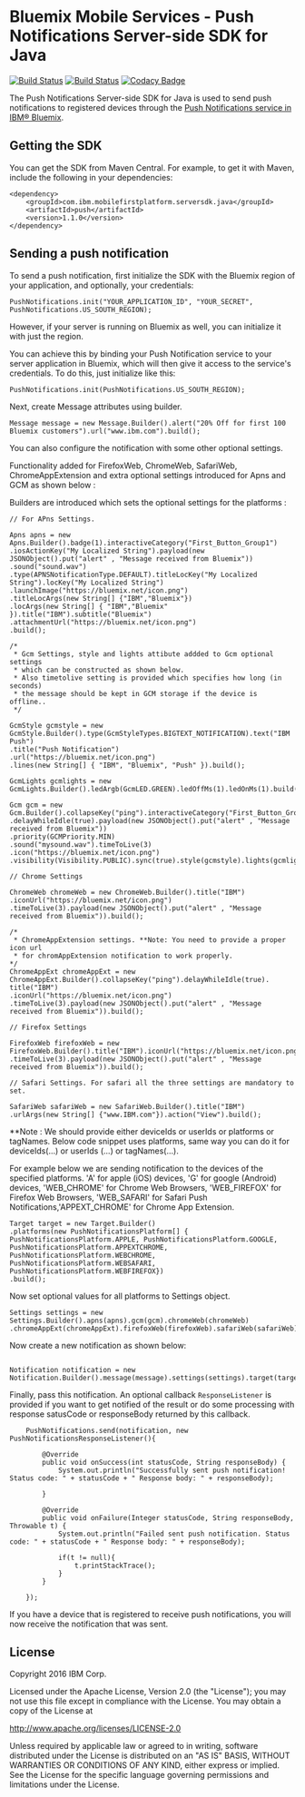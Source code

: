 # Bluemix Mobile Services - Push Notifications Server-side SDK for Java
[![Build Status](https://travis-ci.org/ibm-bluemix-mobile-services/bms-pushnotifications-serversdk-java.svg?branch=master)](https://travis-ci.org/ibm-bluemix-mobile-services/bms-pushnotifications-serversdk-java)
[![Build Status](https://travis-ci.org/ibm-bluemix-mobile-services/bms-pushnotifications-serversdk-java.svg?branch=development)](https://travis-ci.org/ibm-bluemix-mobile-services/bms-pushnotifications-serversdk-java)
[![Codacy Badge](https://api.codacy.com/project/badge/Grade/fe43788a157c4c4b971a8918d29c4469)](https://www.codacy.com/app/ibm-bluemix-mobile-services/bms-pushnotifications-serversdk-java?utm_source=github.com&amp;utm_medium=referral&amp;utm_content=ibm-bluemix-mobile-services/bms-pushnotifications-serversdk-java&amp;utm_campaign=Badge_Grade)

The Push Notifications Server-side SDK for Java is used to send push notifications to registered devices through the [Push Notifications service in IBM® Bluemix](https://console.ng.bluemix.net/docs/services/mobilepush/index.html).

## Getting the SDK

You can get the SDK from Maven Central. For example, to get it with Maven, include the following in your dependencies:

```
<dependency>
	<groupId>com.ibm.mobilefirstplatform.serversdk.java</groupId>
	<artifactId>push</artifactId>
	<version>1.1.0</version>
</dependency>
```

## Sending a push notification

To send a push notification, first initialize the SDK with the Bluemix region of your application, and optionally, your credentials:

```
PushNotifications.init("YOUR_APPLICATION_ID", "YOUR_SECRET", PushNotifications.US_SOUTH_REGION); 
```

However, if your server is running on Bluemix as well, you can initialize it with just the region. 

You can achieve this by binding your Push Notification service to your server application in Bluemix, which will then give it access to the service's credentials. To do this, just initialize like this:

```
PushNotifications.init(PushNotifications.US_SOUTH_REGION);
```

Next, create Message attributes using builder.

```
Message message = new Message.Builder().alert("20% Off for first 100 Bluemix customers").url("www.ibm.com").build();

```
You can also configure the notification with some other optional settings.

Functionality added for FirefoxWeb, ChromeWeb, SafariWeb, ChromeAppExtension and extra optional settings introduced for Apns and GCM as shown below :

Builders are introduced which sets the optional settings for the platforms : 
```
// For APns Settings.
	
Apns apns = new Apns.Builder().badge(1).interactiveCategory("First_Button_Group1")
.iosActionKey("My Localized String").payload(new JSONObject().put("alert" , "Message received from Bluemix"))
.sound("sound.wav")
.type(APNSNotificationType.DEFAULT).titleLocKey("My Localized String").locKey("My Localized String")
.launchImage("https://bluemix.net/icon.png")
.titleLocArgs(new String[] {"IBM","Bluemix"})
.locArgs(new String[] { "IBM","Bluemix" }).title("IBM").subtitle("Bluemix")
.attachmentUrl("https://bluemix.net/icon.png")
.build();

/*
 * Gcm Settings, style and lights attibute addded to Gcm optional settings
 * which can be constructed as shown below.
 * Also timetolive setting is provided which specifies how long (in seconds)
 * the message should be kept in GCM storage if the device is offline..
 */

GcmStyle gcmstyle = new GcmStyle.Builder().type(GcmStyleTypes.BIGTEXT_NOTIFICATION).text("IBM Push")
.title("Push Notification")
.url("https://bluemix.net/icon.png")
.lines(new String[] { "IBM", "Bluemix", "Push" }).build();

GcmLights gcmlights = new GcmLights.Builder().ledArgb(GcmLED.GREEN).ledOffMs(1).ledOnMs(1).build();

Gcm gcm = new Gcm.Builder().collapseKey("ping").interactiveCategory("First_Button_Group1")
.delayWhileIdle(true).payload(new JSONObject().put("alert" , "Message received from Bluemix"))
.priority(GCMPriority.MIN)
.sound("mysound.wav").timeToLive(3)
.icon("https://bluemix.net/icon.png")
.visibility(Visibility.PUBLIC).sync(true).style(gcmstyle).lights(gcmlights).build();

// Chrome Settings	
	
ChromeWeb chromeWeb = new ChromeWeb.Builder().title("IBM")
.iconUrl("https://bluemix.net/icon.png")
.timeToLive(3).payload(new JSONObject().put("alert" , "Message received from Bluemix")).build();

/*
 * ChromeAppExtension settings. **Note: You need to provide a proper icon url 
 * for chromAppExtension notification to work properly.		
*/
ChromeAppExt chromeAppExt = new ChromeAppExt.Builder().collapseKey("ping").delayWhileIdle(true).
title("IBM")
.iconUrl("https://bluemix.net/icon.png")
.timeToLive(3).payload(new JSONObject().put("alert" , "Message received from Bluemix")).build();

// Firefox Settings		

FirefoxWeb firefoxWeb = new FirefoxWeb.Builder().title("IBM").iconUrl("https://bluemix.net/icon.png")
.timeToLive(3).payload(new JSONObject().put("alert" , "Message received from Bluemix")).build();

// Safari Settings. For safari all the three settings are mandatory to set.	
	
SafariWeb safariWeb = new SafariWeb.Builder().title("IBM")
.urlArgs(new String[] {"www.IBM.com"}).action("View").build();
```
**Note : We should provide either deviceIds or userIds or platforms or tagNames.
Below code snippet uses platforms, same way you can do it for deviceIds(...) or userIds (...) or tagNames(...).

For example below we are sending notification to the devices of the specified platforms.
'A' for apple (iOS) devices, 'G' for google (Android) devices,
'WEB_CHROME' for Chrome Web Browsers, 'WEB_FIREFOX' for Firefox Web Browsers,
'WEB_SAFARI' for Safari Push Notifications,'APPEXT_CHROME' for Chrome App Extension.
```
Target target = new Target.Builder()
.platforms(new PushNotificationsPlatform[] {
PushNotificationsPlatform.APPLE, PushNotificationsPlatform.GOOGLE,
PushNotificationsPlatform.APPEXTCHROME,
PushNotificationsPlatform.WEBCHROME,
PushNotificationsPlatform.WEBSAFARI, 
PushNotificationsPlatform.WEBFIREFOX})
.build();

```		
Now set optional values for all platforms to Settings object.
```
Settings settings = new Settings.Builder().apns(apns).gcm(gcm).chromeWeb(chromeWeb)
.chromeAppExt(chromeAppExt).firefoxWeb(firefoxWeb).safariWeb(safariWeb).build();
```		

Now create a new notification as shown below:

```

Notification notification = new Notification.Builder().message(message).settings(settings).target(target).build(); 

```

Finally, pass this notification.
An optional callback `ResponseListener` is provided if you want to get notified of the result or do 
some processing with response satusCode or responseBody returned by this callback.

```
	PushNotifications.send(notification, new PushNotificationsResponseListener(){

		@Override
		public void onSuccess(int statusCode, String responseBody) {
			System.out.println("Successfully sent push notification! Status code: " + statusCode + " Response body: " + responseBody);
			
		}

		@Override
		public void onFailure(Integer statusCode, String responseBody, Throwable t) {
			System.out.println("Failed sent push notification. Status code: " + statusCode + " Response body: " + responseBody);
				
			if(t != null){
				t.printStackTrace();
			}
		}
			
	});
```

If you have a device that is registered to receive push notifications, you will now receive the notification that was sent.

## License

Copyright 2016 IBM Corp.

Licensed under the Apache License, Version 2.0 (the "License"); you may not use this file except in compliance with the License. You may obtain a copy of the License at

http://www.apache.org/licenses/LICENSE-2.0

Unless required by applicable law or agreed to in writing, software distributed under the License is distributed on an "AS IS" BASIS, WITHOUT WARRANTIES OR CONDITIONS OF ANY KIND, either express or implied. See the License for the specific language governing permissions and limitations under the License.
